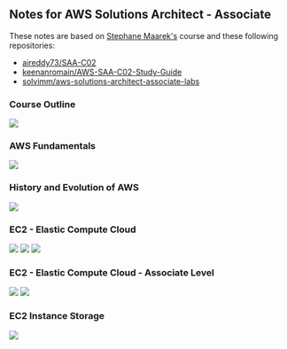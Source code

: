 ## Notes for AWS Solutions Architect - Associate

These notes are based on [Stephane Maarek's](https://www.linkedin.com/in/stephanemaarek/) course and these following repositories:

- [aireddy73/SAA-C02](https://github.com/aireddy73/SAA-C02)
- [keenanromain/AWS-SAA-C02-Study-Guide](https://github.com/keenanromain/AWS-SAA-C02-Study-Guide)
- [solvimm/aws-solutions-architect-associate-labs](https://github.com/solvimm/aws-solutions-architect-associate-labs)

### Course Outline

<img src='./Course-Structure.jpg'>

### AWS Fundamentals

<img src='./Foundation.jpg'>

### History and Evolution of AWS

<img src='./History.jpg'>

### EC2 - Elastic Compute Cloud

<img src='./EC2.jpg'>
<img src='./EC2-II.jpg'>
<img src='./EC2-III.jpg'>

### EC2 - Elastic Compute Cloud - Associate Level

<img src='./EC2-SAC.jpg'>
<img src='./EC2-SAC-II.jpg'>

### EC2 Instance Storage

<img src='./EC2-Storage.jpg'>